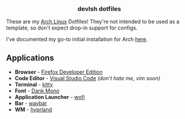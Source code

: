 <div align="center">
  <h3>devlsh dotfiles</h3>
</div>

These are my [Arch Linux](https://archlinux.org/) Dotfiles! They're not intended to be used as a template, so don't expect drop-in support for configs.

I've documented my go-to initial installation for Arch [here](/SETUP.md).

## Applications

- **Browser** - [Firefox Developer Edition](https://archlinux.org/packages/community/x86_64/firefox-developer-edition/)
- **Code Editor** - [Visual Studio Code](https://aur.archlinux.org/packages/visual-studio-code-bin) _(don't hate me, vim soon)_
- **Terminal** - [kitty](https://archlinux.org/packages/community/x86_64/kitty/)
- **Font** - [Dank Mono](https://philpl.gumroad.com/l/dank-mono)
- **Application Launcher** - [wofi](https://archlinux.org/packages/community/x86_64/wofi/)
- **Bar** - [waybar](https://archlinux.org/packages/community/x86_64/waybar/)
- **WM** - [hyprland](https://hyprland.org/)
